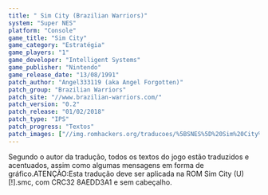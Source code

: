 ```yaml
---
title: " Sim City (Brazilian Warriors)"
system: "Super NES"
platform: "Console"
game_title: "Sim City"
game_category: "Estratégia"
game_players: "1"
game_developer: "Intelligent Systems"
game_publisher: "Nintendo"
game_release_date: "13/08/1991"
patch_author: "Angel333119 (aka Angel Forgotten)"
patch_group: "Brazilian Warriors"
patch_site: "//www.brazilian-warriors.com/"
patch_version: "0.2"
patch_release: "01/02/2018"
patch_type: "IPS"
patch_progress: "Textos"
patch_images: ["//img.romhackers.org/traducoes/%5BSNES%5D%20Sim%20City%20-%20Brazilian%20Warriors%20-%201.png","//img.romhackers.org/traducoes/%5BSNES%5D%20Sim%20City%20-%20Brazilian%20Warriors%20-%202.png","//img.romhackers.org/traducoes/%5BSNES%5D%20Sim%20City%20-%20Brazilian%20Warriors%20-%203.png"]
---
```

Segundo o autor da tradução, todos os textos do jogo estão traduzidos e acentuados, assim como algumas mensagens em forma de gráfico.ATENÇÃO:Esta tradução deve ser aplicada na ROM Sim City (U) [!].smc, com CRC32 8AEDD3A1 e sem cabeçalho.